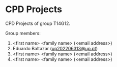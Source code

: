 # CPD Projects

CPD Projects of group T14G12.

Group members:

1. &lt;first name&gt; &lt;family name&gt; (&lt;email address&gt;)
2. Eduardo Baltazar (up202206313@up.pt)
3. &lt;first name&gt; &lt;family name&gt; (&lt;email address&gt;)
4. &lt;first name&gt; &lt;family name&gt; (&lt;email address&gt;)
